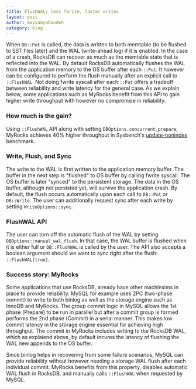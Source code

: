 ```yaml
---
title: FlushWAL; less fwrite, faster writes
layout: post
author: maysamyabandeh
category: blog
---
```


When `DB::Put` is called, the data is written to both memtable (to be flushed to SST files later) and the WAL (write-ahead log) if it is enabled. In the case of a crash, RocksDB can recover as much as the memtable state that is reflected into the WAL. By default RocksDB automatically flushes the WAL from the application memory to the OS buffer after each `::Put`. It however can be configured to perform the flush manually after an explicit call to `::FlushWAL`. Not doing fwrite syscall after each `::Put` offers a tradeoff between reliability and write latency for the general case. As we explain below, some applications such as MyRocks benefit from this API to gain higher write throughput with however no compromise in reliability.

### How much is the gain?

Using `::FlushWAL` API along with setting `DBOptions.concurrent_prepare`, MyRocks achieves 40% higher throughput in Sysbench's [update-nonindex](https://github.com/akopytov/sysbench/blob/master/src/lua/oltp_update_non_index.lua) benchmark.

### Write, Flush, and Sync

The write to the WAL is first written to the application memory buffer. The buffer in the next step is "flushed" to OS buffer by calling fwrite syscall. The OS buffer is later "synced" to the persistent storage. The data in the OS buffer, although not persisted yet, will survive the application crash. By default, the flush occurs automatically upon each call to `DB::Put` or `DB::Write`. The user can additionally request sync after each write by setting `WriteOptions::sync`.

### FlushWAL API

The user can turn off the automatic flush of the WAL by setting `DBOptions::manual_wal_flush`. In that case, the WAL buffer is flushed when it is either full or `DB::FlushWAL` is called by the user. The API also accepts a boolean argument should we want to sync right after the flush: `::FlushWAL(true)`.

### Success story: MyRocks

Some applications that use RocksDB, already have other machinsims in place to provide reliability. MySQL for example uses 2PC (two-phase commit) to write to both binlog as well as the storage engine such as InnoDB and MyRocks. The group commit logic in MySQL allows the 1st phase (Prepare) to be run in parallel but after a commit group is formed performs the 2nd phase (Commit) in a serial manner. This makes low commit latency in the storage engine essential for achieving high throughput. The commit in MyRocks includes writing to the RocksDB WAL, which as explaiend above, by default incures the latency of flushing the WAL new appends to the OS buffer.

Since binlog helps in recovering from some failure scenarios, MySQL can provide reliability without however needing a storage WAL flush after each individual commit. MyRocks benefits from this property, disables automatic WAL flush in RocksDB, and manually calls `::FlushWAL` when requested by MySQL.
